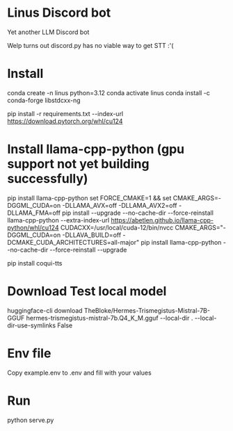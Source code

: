 # Linus Discord bot
Yet another LLM Discord bot

Welp turns out discord.py has no viable way to get STT :'(
# Install
conda create -n linus python=3.12
conda activate linus
conda install -c conda-forge libstdcxx-ng

pip install -r requirements.txt --index-url https://download.pytorch.org/whl/cu124

# Install llama-cpp-python (gpu support not yet building successfully)
pip install llama-cpp-python
set FORCE_CMAKE=1 && set CMAKE_ARGS=-DGGML_CUDA=on -DLLAMA_AVX=off -DLLAMA_AVX2=off -DLLAMA_FMA=off
pip install --upgrade --no-cache-dir --force-reinstall llama-cpp-python --extra-index-url https://abetlen.github.io/llama-cpp-python/whl/cu124
CUDACXX=/usr/local/cuda-12/bin/nvcc CMAKE_ARGS="-DGGML_CUDA=on -DLLAVA_BUILD=off -DCMAKE_CUDA_ARCHITECTURES=all-major" pip install llama-cpp-python --no-cache-dir --force-reinstall --upgrade

pip install coqui-tts

# Download Test local model
huggingface-cli download TheBloke/Hermes-Trismegistus-Mistral-7B-GGUF hermes-trismegistus-mistral-7b.Q4_K_M.gguf --local-dir . --local-dir-use-symlinks False

# Env file
Copy example.env to .env and fill with your values

# Run
python serve.py
